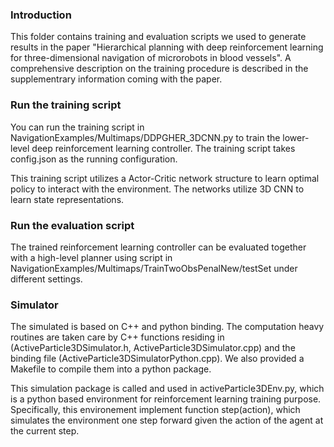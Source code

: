 ### Introduction

This folder contains training and evaluation scripts we used to generate results in the paper "Hierarchical planning with deep reinforcement learning for  three-dimensional navigation of microrobots in blood vessels".
A comprehensive description on the training procedure is described in the supplementrary information coming with the paper. 


### Run the training script
You can run the training script in NavigationExamples/Multimaps/DDPGHER_3DCNN.py to train the lower-level deep reinforcement learning controller. The training script takes config.json as the running configuration. 

This training script utilizes a Actor-Critic network structure to learn optimal policy to interact with the environment. The networks utilize 3D CNN to learn state representations. 

### Run the evaluation script

The trained reinforcement learning controller can be evaluated together with a high-level planner using script in NavigationExamples/Multimaps/TrainTwoObsPenalNew/testSet under different settings.


### Simulator
The simulated is based on C++ and python binding. The computation heavy routines are taken care by C++ functions residing in (ActiveParticle3DSimulator.h, ActiveParticle3DSimulator.cpp) and the binding file (ActiveParticle3DSimulatorPython.cpp). We also provided a Makefile to compile them into a python package. 

This simulation package is called and used in activeParticle3DEnv.py, which is a python based environment for reinforcement learning training purpose. Specifically, this environement implement function step(action), which simulates the environment one step forward given the action of the agent at the current step.








